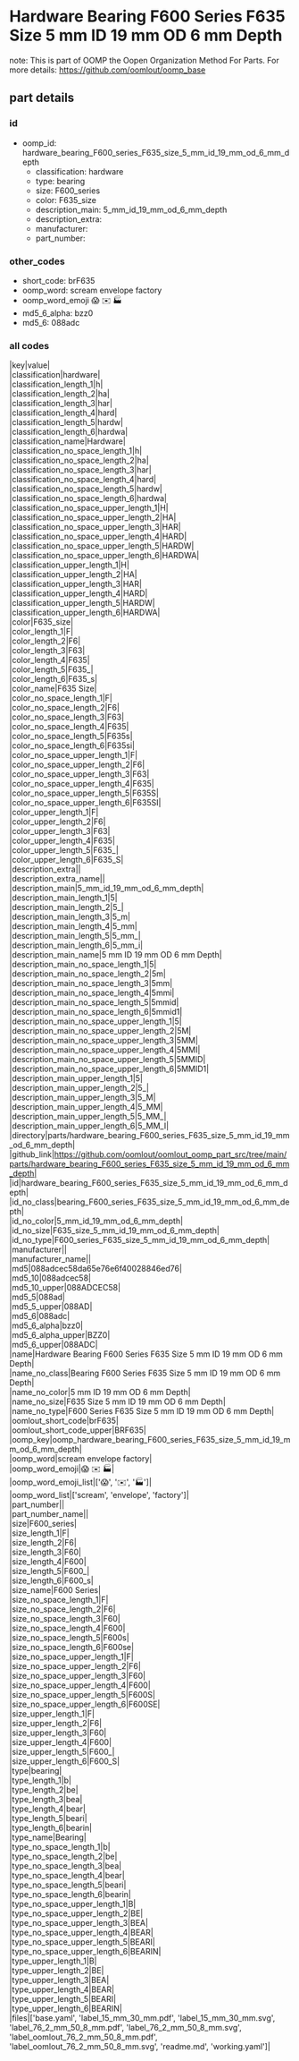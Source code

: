 # Hardware Bearing F600 Series F635 Size 5 mm ID 19 mm OD 6 mm Depth  

note: This is part of OOMP the Oopen Organization Method For Parts. For more details: https://github.com/oomlout/oomp_base

##  part details





### id
* oomp_id: hardware_bearing_F600_series_F635_size_5_mm_id_19_mm_od_6_mm_depth
  * classification: hardware
  * type: bearing
  * size: F600_series
  * color: F635_size
  * description_main: 5_mm_id_19_mm_od_6_mm_depth
  * description_extra: 
  * manufacturer: 
  * part_number: 

### other_codes
* short_code: brF635
* oomp_word: scream envelope factory
* oomp_word_emoji :scream: :envelope: :factory:
* md5_6_alpha: bzz0
* md5_6: 088adc

### all codes 
|key|value|  
|classification|hardware|  
|classification_length_1|h|  
|classification_length_2|ha|  
|classification_length_3|har|  
|classification_length_4|hard|  
|classification_length_5|hardw|  
|classification_length_6|hardwa|  
|classification_name|Hardware|  
|classification_no_space_length_1|h|  
|classification_no_space_length_2|ha|  
|classification_no_space_length_3|har|  
|classification_no_space_length_4|hard|  
|classification_no_space_length_5|hardw|  
|classification_no_space_length_6|hardwa|  
|classification_no_space_upper_length_1|H|  
|classification_no_space_upper_length_2|HA|  
|classification_no_space_upper_length_3|HAR|  
|classification_no_space_upper_length_4|HARD|  
|classification_no_space_upper_length_5|HARDW|  
|classification_no_space_upper_length_6|HARDWA|  
|classification_upper_length_1|H|  
|classification_upper_length_2|HA|  
|classification_upper_length_3|HAR|  
|classification_upper_length_4|HARD|  
|classification_upper_length_5|HARDW|  
|classification_upper_length_6|HARDWA|  
|color|F635_size|  
|color_length_1|F|  
|color_length_2|F6|  
|color_length_3|F63|  
|color_length_4|F635|  
|color_length_5|F635_|  
|color_length_6|F635_s|  
|color_name|F635 Size|  
|color_no_space_length_1|F|  
|color_no_space_length_2|F6|  
|color_no_space_length_3|F63|  
|color_no_space_length_4|F635|  
|color_no_space_length_5|F635s|  
|color_no_space_length_6|F635si|  
|color_no_space_upper_length_1|F|  
|color_no_space_upper_length_2|F6|  
|color_no_space_upper_length_3|F63|  
|color_no_space_upper_length_4|F635|  
|color_no_space_upper_length_5|F635S|  
|color_no_space_upper_length_6|F635SI|  
|color_upper_length_1|F|  
|color_upper_length_2|F6|  
|color_upper_length_3|F63|  
|color_upper_length_4|F635|  
|color_upper_length_5|F635_|  
|color_upper_length_6|F635_S|  
|description_extra||  
|description_extra_name||  
|description_main|5_mm_id_19_mm_od_6_mm_depth|  
|description_main_length_1|5|  
|description_main_length_2|5_|  
|description_main_length_3|5_m|  
|description_main_length_4|5_mm|  
|description_main_length_5|5_mm_|  
|description_main_length_6|5_mm_i|  
|description_main_name|5 mm ID 19 mm OD 6 mm Depth|  
|description_main_no_space_length_1|5|  
|description_main_no_space_length_2|5m|  
|description_main_no_space_length_3|5mm|  
|description_main_no_space_length_4|5mmi|  
|description_main_no_space_length_5|5mmid|  
|description_main_no_space_length_6|5mmid1|  
|description_main_no_space_upper_length_1|5|  
|description_main_no_space_upper_length_2|5M|  
|description_main_no_space_upper_length_3|5MM|  
|description_main_no_space_upper_length_4|5MMI|  
|description_main_no_space_upper_length_5|5MMID|  
|description_main_no_space_upper_length_6|5MMID1|  
|description_main_upper_length_1|5|  
|description_main_upper_length_2|5_|  
|description_main_upper_length_3|5_M|  
|description_main_upper_length_4|5_MM|  
|description_main_upper_length_5|5_MM_|  
|description_main_upper_length_6|5_MM_I|  
|directory|parts/hardware_bearing_F600_series_F635_size_5_mm_id_19_mm_od_6_mm_depth|  
|github_link|https://github.com/oomlout/oomlout_oomp_part_src/tree/main/parts/hardware_bearing_F600_series_F635_size_5_mm_id_19_mm_od_6_mm_depth|  
|id|hardware_bearing_F600_series_F635_size_5_mm_id_19_mm_od_6_mm_depth|  
|id_no_class|bearing_F600_series_F635_size_5_mm_id_19_mm_od_6_mm_depth|  
|id_no_color|5_mm_id_19_mm_od_6_mm_depth|  
|id_no_size|F635_size_5_mm_id_19_mm_od_6_mm_depth|  
|id_no_type|F600_series_F635_size_5_mm_id_19_mm_od_6_mm_depth|  
|manufacturer||  
|manufacturer_name||  
|md5|088adcec58da65e76e6f40028846ed76|  
|md5_10|088adcec58|  
|md5_10_upper|088ADCEC58|  
|md5_5|088ad|  
|md5_5_upper|088AD|  
|md5_6|088adc|  
|md5_6_alpha|bzz0|  
|md5_6_alpha_upper|BZZ0|  
|md5_6_upper|088ADC|  
|name|Hardware Bearing F600 Series F635 Size 5 mm ID 19 mm OD 6 mm Depth|  
|name_no_class|Bearing F600 Series F635 Size 5 mm ID 19 mm OD 6 mm Depth|  
|name_no_color|5 mm ID 19 mm OD 6 mm Depth|  
|name_no_size|F635 Size 5 mm ID 19 mm OD 6 mm Depth|  
|name_no_type|F600 Series F635 Size 5 mm ID 19 mm OD 6 mm Depth|  
|oomlout_short_code|brF635|  
|oomlout_short_code_upper|BRF635|  
|oomp_key|oomp_hardware_bearing_F600_series_F635_size_5_mm_id_19_mm_od_6_mm_depth|  
|oomp_word|scream envelope factory|  
|oomp_word_emoji|:scream: :envelope: :factory:|  
|oomp_word_emoji_list|[':scream:', ':envelope:', ':factory:']|  
|oomp_word_list|['scream', 'envelope', 'factory']|  
|part_number||  
|part_number_name||  
|size|F600_series|  
|size_length_1|F|  
|size_length_2|F6|  
|size_length_3|F60|  
|size_length_4|F600|  
|size_length_5|F600_|  
|size_length_6|F600_s|  
|size_name|F600 Series|  
|size_no_space_length_1|F|  
|size_no_space_length_2|F6|  
|size_no_space_length_3|F60|  
|size_no_space_length_4|F600|  
|size_no_space_length_5|F600s|  
|size_no_space_length_6|F600se|  
|size_no_space_upper_length_1|F|  
|size_no_space_upper_length_2|F6|  
|size_no_space_upper_length_3|F60|  
|size_no_space_upper_length_4|F600|  
|size_no_space_upper_length_5|F600S|  
|size_no_space_upper_length_6|F600SE|  
|size_upper_length_1|F|  
|size_upper_length_2|F6|  
|size_upper_length_3|F60|  
|size_upper_length_4|F600|  
|size_upper_length_5|F600_|  
|size_upper_length_6|F600_S|  
|type|bearing|  
|type_length_1|b|  
|type_length_2|be|  
|type_length_3|bea|  
|type_length_4|bear|  
|type_length_5|beari|  
|type_length_6|bearin|  
|type_name|Bearing|  
|type_no_space_length_1|b|  
|type_no_space_length_2|be|  
|type_no_space_length_3|bea|  
|type_no_space_length_4|bear|  
|type_no_space_length_5|beari|  
|type_no_space_length_6|bearin|  
|type_no_space_upper_length_1|B|  
|type_no_space_upper_length_2|BE|  
|type_no_space_upper_length_3|BEA|  
|type_no_space_upper_length_4|BEAR|  
|type_no_space_upper_length_5|BEARI|  
|type_no_space_upper_length_6|BEARIN|  
|type_upper_length_1|B|  
|type_upper_length_2|BE|  
|type_upper_length_3|BEA|  
|type_upper_length_4|BEAR|  
|type_upper_length_5|BEARI|  
|type_upper_length_6|BEARIN|  
|files|['base.yaml', 'label_15_mm_30_mm.pdf', 'label_15_mm_30_mm.svg', 'label_76_2_mm_50_8_mm.pdf', 'label_76_2_mm_50_8_mm.svg', 'label_oomlout_76_2_mm_50_8_mm.pdf', 'label_oomlout_76_2_mm_50_8_mm.svg', 'readme.md', 'working.yaml']|  
